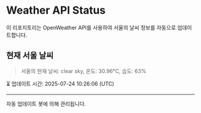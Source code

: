 
# Weather API Status

이 리포지토리는 OpenWeather API를 사용하여 서울의 날씨 정보를 자동으로 업데이트합니다.

## 현재 서울 날씨
> 서울의 현재 날씨: clear sky, 온도: 30.96°C, 습도: 63%

⏳ 업데이트 시간: 2025-07-24 10:26:06 (UTC)

---
자동 업데이트 봇에 의해 관리됩니다.
